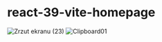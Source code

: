 # react-39-vite-homepage

![Zrzut ekranu (23)](https://user-images.githubusercontent.com/61388692/201496304-d157c25e-266c-4b9a-951a-8eb1a2e37697.png)
![Clipboard01](https://user-images.githubusercontent.com/61388692/201496478-4cf80fe1-7165-4799-b1c6-1a8643c393ef.png)



